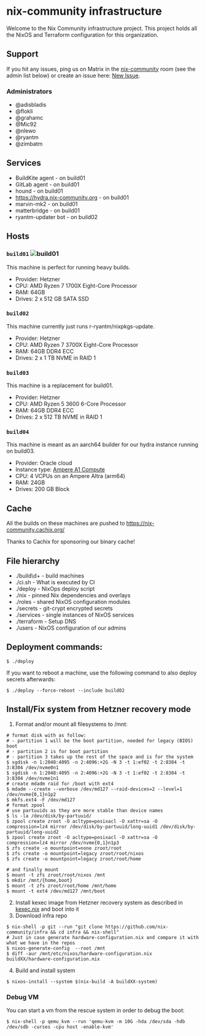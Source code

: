 # nix-community infrastructure

Welcome to the Nix Community infrastructure project. This project holds all
the NixOS and Terraform configuration for this organization.

## Support

If you hit any issues, ping us on Matrix in the
[nix-community](https://matrix.to/#/!PbtOpdWBSRFbEZRLIf:numtide.com?via=numtide.com&via=nixos.dev)
room (see the admin list below) or create an issue here:
[New Issue](https://github.com/nix-community/infra/issues/new).

### Administrators

* @adisbladis
* @flokli
* @grahamc
* @Mic92
* @nlewo
* @ryantm
* @zimbatm

## Services

* BuildKite agent - on build01
* GitLab agent - on build01
* hound - on build01
* https://hydra.nix-community.org - on build01
* marvin-mk2 - on build01
* matterbridge - on build01
* ryantm-updater bot - on build02

## Hosts

### `build01` ![build01](https://healthchecks.io/badge/c9e58e14-c706-4084-959b-17b06fbd124f/QFBOLbO1/build01.svg)

This machine is perfect for running heavy builds.

* Provider: Hetzner
* CPU: AMD Ryzen 7 1700X Eight-Core Processor
* RAM: 64GB
* Drives: 2 x 512 GB SATA SSD

### `build02`

This machine currently just runs r-ryantm/nixpkgs-update.

* Provider: Hetzner
* CPU: AMD Ryzen 7 3700X Eight-Core Processor
* RAM: 64GB DDR4 ECC
* Drives: 2 x 1 TB NVME in RAID 1

### `build03`

This machine is a replacement for build01.

* Provider: Hetzner
* CPU: AMD Ryzen 5 3600 6-Core Processor
* RAM: 64GB DDR4 ECC
* Drives: 2 x 512 TB NVME in RAID 1

### `build04`

This machine is meant as an aarch64 builder for our hydra instance running on build03.

* Provider: Oracle cloud
* Instance type: [Ampere A1 Compute](https://www.oracle.com/cloud/compute/arm/)
* CPU: 4 VCPUs on an Ampere Altra (arm64) 
* RAM: 24GB
* Drives: 200 GB Block

## Cache

All the builds on these machines are pushed to https://nix-community.cachix.org/

Thanks to Cachix for sponsoring our binary cache!

## File hierarchy

* ./build\d+ - build machines
* ./ci.sh - What is executed by CI
* ./deploy - NixOps deploy script
* ./nix - pinned Nix dependencies and overlays
* ./roles - shared NixOS configuration modules
* ./secrets - git-crypt encrypted secrets
* ./services - single instances of NixOS services
* ./terraform - Setup DNS
* ./users - NixOS configuration of our admins

## Deployment commands:

```console
$ ./deploy
```

If you want to reboot a machine, use the following
command to also deploy secrets afterwards:

```console
$ ./deploy --force-reboot --include build02
```

## Install/Fix system from Hetzner recovery mode
1. Format and/or mount all filesystems to /mnt:

``` console
# format disk with as follow:
# - partition 1 will be the boot partition, needed for legacy (BIOS) boot
# - partition 2 is for boot partition
# - partition 3 takes up the rest of the space and is for the system
$ sgdisk -n 1:2048:4095 -n 2:4096:+2G -N 3 -t 1:ef02 -t 2:8304 -t 3:8304 /dev/nvme0n1
$ sgdisk -n 1:2048:4095 -n 2:4096:+2G -N 3 -t 1:ef02 -t 2:8304 -t 3:8304 /dev/nvme1n1
# create mdadm raid for /boot with ext4
$ mdadm --create --verbose /dev/md127 --raid-devices=2 --level=1 /dev/nvme{0,1}n1p2
$ mkfs.ext4 -F /dev/md127
# format zpool
# use partuuids as they are more stable than device names
$ ls -la /dev/disk/by-partuuid/
$ zpool create zroot -O acltype=posixacl -O xattr=sa -O compression=lz4 mirror /dev/disk/by-partuuid/long-uuid1 /dev/disk/by-partuuid/long-uuid2
$ zpool create zroot -O acltype=posixacl -O xattr=sa -O compression=lz4 mirror /dev/nvme{0,1}n1p3
$ zfs create -o mountpoint=none zroot/root
$ zfs create -o mountpoint=legacy zroot/root/nixos
$ zfs create -o mountpoint=legacy zroot/root/home

# and finally mount
$ mount -t zfs zroot/root/nixos /mnt
$ mkdir /mnt/{home,boot}
$ mount -t zfs zroot/root/home /mnt/home
$ mount -t ext4 /dev/md127 /mnt/boot
```

2. Install kexec image from Hetzner recovery system as described in [kexec.nix](roles/kexec.nix) and boot into it
3. Download infra repo
``` console
$ nix-shell -p git --run "git clone https://github.com/nix-community/infra && cd infra && nix-shell"
# Just in case generate hardware-configuration.nix and compare it with what we have in the repos
$ nixos-generate-config  --root /mnt
$ diff -aur /mnt/etc/nixos/hardware-configuration.nix buildXX/hardware-configuration.nix
```

4. Build and install system

```console
$ nixos-install --system $(nix-build -A buildXX-system)
```

### Debug VM

You can start a vm from the rescue system in order to debug the boot:

```console
$ nix-shell -p qemu_kvm --run 'qemu-kvm -m 10G -hda /dev/sda -hdb /dev/sdb -curses -cpu host -enable-kvm'
```
